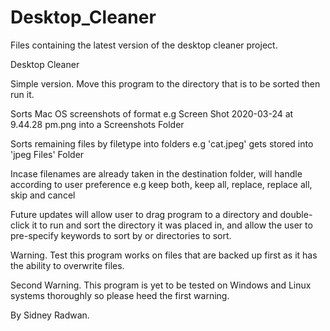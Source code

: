 # Desktop_Cleaner
Files containing the latest version of the desktop cleaner project.

Desktop Cleaner

Simple version. Move this program to the directory that is to be sorted then run it.

Sorts Mac OS screenshots of format e.g Screen Shot 2020-03-24 at 9.44.28 pm.png into a Screenshots Folder

Sorts remaining files by filetype into folders e.g 'cat.jpeg' gets stored into 'jpeg Files' Folder

Incase filenames are already taken in the destination folder, will handle according to user preference e.g keep both, keep all, replace, replace all, skip and cancel

Future updates will allow user to drag program to a directory and double-click it to run and sort the directory it 
was placed in, and allow the user to pre-specify keywords to sort by or directories to sort.

Warning. Test this program works on files that are backed up first as it has the ability to overwrite files.

Second Warning. This program is yet to be tested on Windows and Linux systems thoroughly so please heed the first warning.

By Sidney Radwan.
